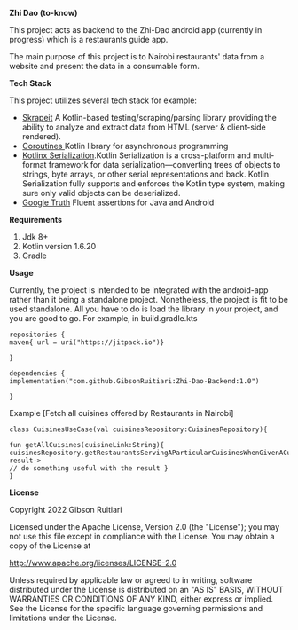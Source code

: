 **Zhi Dao (to-know)**

This project acts as backend to the Zhi-Dao android app (currently in progress) which is a restaurants guide app.

The main purpose of this project is to Nairobi restaurants' data from a website and present the data in a consumable form.

**Tech Stack**

This project utilizes several tech stack for example:

* [Skrapeit](https://github.com/skrapeit/skrape.it) A Kotlin-based testing/scraping/parsing library providing the ability to analyze and extract data from HTML (server & client-side rendered).
* [Coroutines ](https://github.com/Kotlin/kotlinx.coroutines) Kotlin library for asynchronous programming
* [Kotlinx Serialization](https://github.com/Kotlin/kotlinx.serialization/blob/master/docs/serialization-guide.md#:~:text=Kotlin%20Serialization%20is%20a%20cross-platform%20and%20multi-format%20framework,making%20sure%20only%20valid%20objects%20can%20be%20deserialized.).Kotlin Serialization is a cross-platform and multi-format framework for data serialization—converting trees of objects to strings, byte arrays, or other serial representations and back. Kotlin Serialization fully supports and enforces the Kotlin type system, making sure only valid objects can be deserialized.
* [Google Truth](https://github.com/google/truth) Fluent assertions for Java and Android


**Requirements**

1. Jdk 8+
2. Kotlin version 1.6.20
3. Gradle


**Usage**

Currently, the project is intended to be integrated with the android-app rather than it being a standalone project.
Nonetheless, the project is fit to be used standalone.
All you have to do is load the library in your project, and you are good to go.
For example, in build.gradle.kts

```
repositories {
maven{ url = uri("https://jitpack.io")}

}

dependencies {
implementation("com.github.GibsonRuitiari:Zhi-Dao-Backend:1.0")

}
```
Example [Fetch all cuisines offered by Restaurants in Nairobi]

```
class CuisinesUseCase(val cuisinesRepository:CuisinesRepository){

fun getAllCuisines(cuisineLink:String){
cuisinesRepository.getRestaurantsServingAParticularCuisinesWhenGivenACuisineLink(cuisineLink).also{
result->
// do something useful with the result }
}
```



**License**

Copyright 2022 Gibson Ruitiari

Licensed under the Apache License, Version 2.0 (the "License");
you may not use this file except in compliance with the License.
You may obtain a copy of the License at

http://www.apache.org/licenses/LICENSE-2.0

Unless required by applicable law or agreed to in writing, software
distributed under the License is distributed on an "AS IS" BASIS,
WITHOUT WARRANTIES OR CONDITIONS OF ANY KIND, either express or implied.
See the License for the specific language governing permissions and
limitations under the License.
